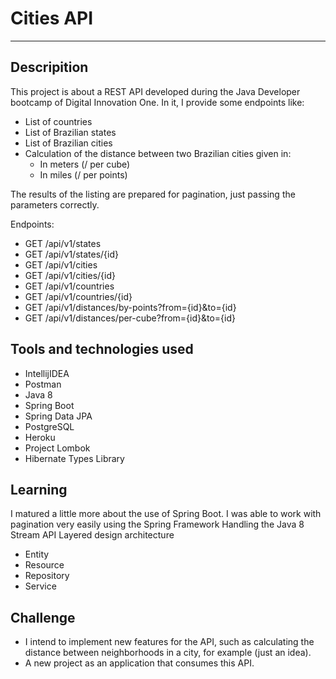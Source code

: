 # Cities API

<hr>

## Descripition

This project is about a REST API developed during the Java Developer bootcamp of Digital Innovation One. 
In it, I provide some endpoints like:

- List of countries
- List of Brazilian states
- List of Brazilian cities
- Calculation of the distance between two Brazilian cities given in:
  - In meters (/ per cube)
  - In miles (/ per points)

The results of the listing are prepared for pagination, just passing the parameters correctly.

Endpoints:

- GET /api/v1/states
- GET /api/v1/states/{id}
- GET /api/v1/cities
- GET /api/v1/cities/{id}
- GET /api/v1/countries
- GET /api/v1/countries/{id}
- GET /api/v1/distances/by-points?from={id}&to={id}
- GET /api/v1/distances/per-cube?from={id}&to={id}
    


## Tools and technologies used
- IntellijIDEA
- Postman
- Java 8
- Spring Boot
- Spring Data JPA
- PostgreSQL
- Heroku
- Project Lombok
- Hibernate Types Library


## Learning

I matured a little more about the use of Spring Boot.
I was able to work with pagination very easily using the Spring Framework
Handling the Java 8 Stream API
Layered design architecture
- Entity
- Resource
- Repository
- Service

## Challenge

- I intend to implement new features for the API, such as calculating the distance between neighborhoods in a city, for example (just an idea).
- A new project as an application that consumes this API.
